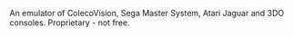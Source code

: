 An emulator of ColecoVision, Sega Master System, Atari Jaguar and 3DO consoles.
Proprietary - not free.
